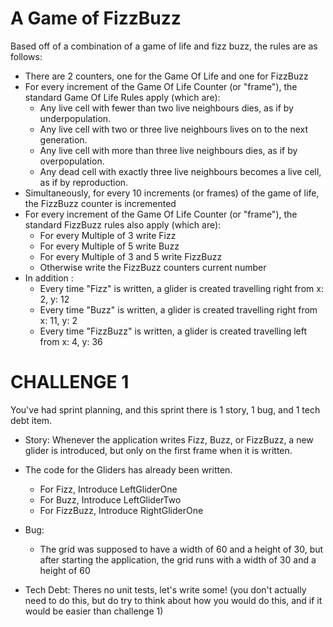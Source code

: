 # A Game of FizzBuzz

Based off of a combination of a game of life and fizz buzz, the rules are as follows: 
 - There are 2 counters, one for the Game Of Life and one for FizzBuzz 
 - For every increment of the Game Of Life Counter (or "frame"), the standard Game Of Life Rules apply (which are): 
   + Any live cell with fewer than two live neighbours dies, as if by underpopulation.
   + Any live cell with two or three live neighbours lives on to the next generation.
   + Any live cell with more than three live neighbours dies, as if by overpopulation.
   + Any dead cell with exactly three live neighbours becomes a live cell, as if by reproduction.
 - Simultaneously, for every 10 increments (or frames) of the game of life, the FizzBuzz counter is incremented
 - For every increment of the Game Of Life Counter (or "frame"), the standard FizzBuzz rules also apply (which are): 
   + For every Multiple of 3 write Fizz 
   + For every Multiple of 5 write Buzz 
   + For every Multiple of 3 and 5 write FizzBuzz
   + Otherwise write the FizzBuzz counters current number
 - In addition : 
   + Every time "Fizz" is written, a glider is created travelling right from x: 2, y: 12
   + Every time "Buzz" is written, a glider is created travelling right from x: 11, y: 2
   + Every time "FizzBuzz" is written, a glider is created travelling left from x: 4, y: 36

# CHALLENGE 1
You've had sprint planning, and this sprint there is 1 story, 1 bug, and 1 tech debt item. 

 - Story: Whenever the application writes Fizz, Buzz, or FizzBuzz, a new glider is introduced, but only on the first frame when it is written. 
 - The code for the Gliders has already been written. 
   + For Fizz, Introduce LeftGliderOne
   + For Buzz, Introduce LeftGliderTwo
   + For FizzBuzz, Introduce RightGliderOne

 - Bug: 
   + The grid was supposed to have a width of 60 and a height of 30, but after starting the application, the grid runs with a width of 30 and a height of 60

- Tech Debt: Theres no unit tests, let's write some! 
(you don't actually need to do this, but do try to think about how you would do this, and if it would be easier than challenge 1)
